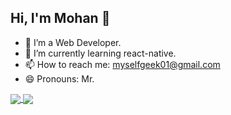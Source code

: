 ## Hi, I'm Mohan  👋

- 🔭 I’m a Web Developer.
- 🌱 I’m currently learning react-native.
- 📫 How to reach me: myselfgeek01@gmail.com
- 😄 Pronouns: Mr.

<!-- <img  align='center' src='https://github-readme-stats.vercel.app/api/pin/?username=MohanVaddi&repo=AMS'> -->



<a href="https://github.com/anuraghazra/github-readme-stats">
  <img align='center' src='https://github-readme-stats.vercel.app/api?username=MohanVaddi&&hide=prs&show_icons=true&theme=radical&count_private=true'>
 </a>
 <a href="https://github.com/anuraghazra/github-readme-stats">
    <img align='center' src='https://github-readme-stats.vercel.app/api/top-langs/?username=MohanVaddi&show_icons=true&theme=radical&count_private=true&layout=compact&langs_count=10'>
  </a>
  
